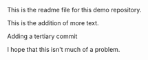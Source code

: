 This is the readme file for this demo repository.

This is the addition of more text.

Adding a tertiary commit

I hope that this isn't much of a problem.